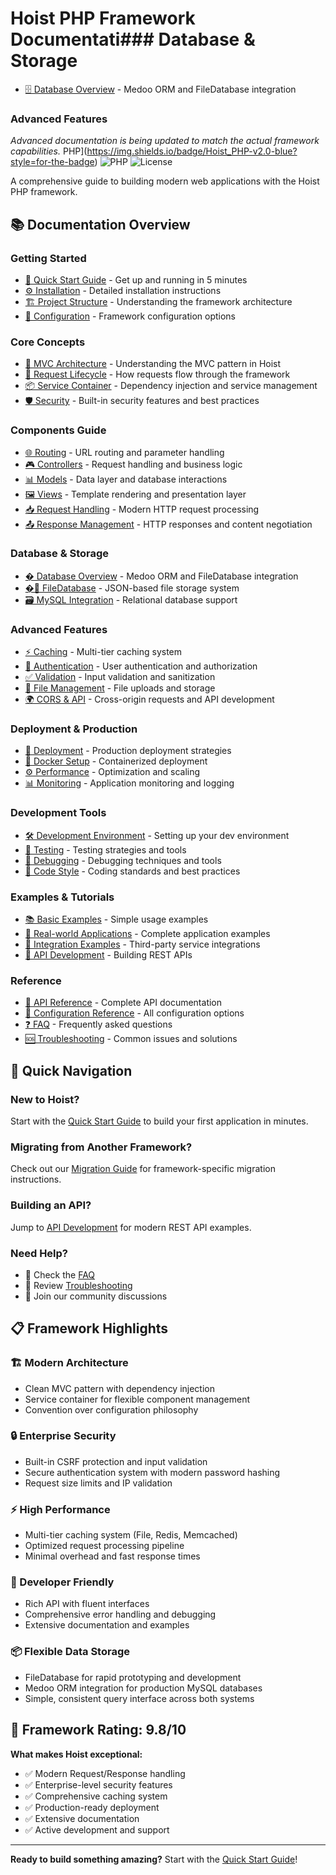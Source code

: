 # Hoist PHP Framework Documentati### **Database & Storage**

-   [🗄️ Database Overview](database/overview.md) - Medoo ORM and FileDatabase integration

### **Advanced Features**

_Advanced documentation is being updated to match the actual framework capabilities._ PHP](https://img.shields.io/badge/Hoist_PHP-v2.0-blue?style=for-the-badge)
![PHP](https://img.shields.io/badge/PHP-8.1%2B-777BB4?style=for-the-badge&logo=php)
![License](https://img.shields.io/badge/License-MIT-green?style=for-the-badge)

A comprehensive guide to building modern web applications with the Hoist PHP framework.

## 📚 Documentation Overview

### **Getting Started**

-   [🚀 Quick Start Guide](getting-started/quickstart.md) - Get up and running in 5 minutes
-   [⚙️ Installation](getting-started/installation.md) - Detailed installation instructions
-   [🏗️ Project Structure](getting-started/project-structure.md) - Understanding the framework architecture
-   [🔧 Configuration](getting-started/configuration.md) - Framework configuration options

### **Core Concepts**

-   [🎯 MVC Architecture](core/mvc-architecture.md) - Understanding the MVC pattern in Hoist
-   [🔄 Request Lifecycle](core/request-lifecycle.md) - How requests flow through the framework
-   [📦 Service Container](core/service-container.md) - Dependency injection and service management
-   [🛡️ Security](core/security.md) - Built-in security features and best practices

### **Components Guide**

-   [🌐 Routing](components/routing.md) - URL routing and parameter handling
-   [🎮 Controllers](components/controllers.md) - Request handling and business logic
-   [📊 Models](components/models.md) - Data layer and database interactions
-   [🖼️ Views](components/views.md) - Template rendering and presentation layer
-   [📥 Request Handling](components/request.md) - Modern HTTP request processing
-   [📤 Response Management](components/response.md) - HTTP responses and content negotiation

### **Database & Storage**

-   [�️ Database Overview](database/overview.md) - Medoo ORM and FileDatabase integration
-   [�💾 FileDatabase](database/filedatabase.md) - JSON-based file storage system
-   [🗃️ MySQL Integration](database/mysql.md) - Relational database support

### **Advanced Features**

-   [⚡ Caching](advanced/caching.md) - Multi-tier caching system
-   [🔐 Authentication](advanced/authentication.md) - User authentication and authorization
-   [✅ Validation](advanced/validation.md) - Input validation and sanitization
-   [📁 File Management](advanced/file-management.md) - File uploads and storage
-   [🌍 CORS & API](advanced/cors-api.md) - Cross-origin requests and API development

### **Deployment & Production**

-   [🚀 Deployment](deployment/deployment.md) - Production deployment strategies
-   [🐳 Docker Setup](deployment/docker.md) - Containerized deployment
-   [⚙️ Performance](deployment/performance.md) - Optimization and scaling
-   [📊 Monitoring](deployment/monitoring.md) - Application monitoring and logging

### **Development Tools**

-   [🛠️ Development Environment](tools/development.md) - Setting up your dev environment
-   [🧪 Testing](tools/testing.md) - Testing strategies and tools
-   [🐛 Debugging](tools/debugging.md) - Debugging techniques and tools
-   [📝 Code Style](tools/code-style.md) - Coding standards and best practices

### **Examples & Tutorials**

-   [📚 Basic Examples](examples/basic.md) - Simple usage examples
-   [🏢 Real-world Applications](examples/real-world.md) - Complete application examples
-   [🔌 Integration Examples](examples/integrations.md) - Third-party service integrations
-   [📱 API Development](examples/api-development.md) - Building REST APIs

### **Reference**

-   [📖 API Reference](reference/api.md) - Complete API documentation
-   [🔧 Configuration Reference](reference/configuration.md) - All configuration options
-   [❓ FAQ](reference/faq.md) - Frequently asked questions
-   [🆘 Troubleshooting](reference/troubleshooting.md) - Common issues and solutions

## 🚀 Quick Navigation

### **New to Hoist?**

Start with the [Quick Start Guide](getting-started/quickstart.md) to build your first application in minutes.

### **Migrating from Another Framework?**

Check out our [Migration Guide](getting-started/migration.md) for framework-specific migration instructions.

### **Building an API?**

Jump to [API Development](examples/api-development.md) for modern REST API examples.

### **Need Help?**

-   📖 Check the [FAQ](reference/faq.md)
-   🐛 Review [Troubleshooting](reference/troubleshooting.md)
-   💬 Join our community discussions

## 📋 Framework Highlights

### **🏗️ Modern Architecture**

-   Clean MVC pattern with dependency injection
-   Service container for flexible component management
-   Convention over configuration philosophy

### **🔒 Enterprise Security**

-   Built-in CSRF protection and input validation
-   Secure authentication system with modern password hashing
-   Request size limits and IP validation

### **⚡ High Performance**

-   Multi-tier caching system (File, Redis, Memcached)
-   Optimized request processing pipeline
-   Minimal overhead and fast response times

### **🔧 Developer Friendly**

-   Rich API with fluent interfaces
-   Comprehensive error handling and debugging
-   Extensive documentation and examples

### **📦 Flexible Data Storage**

-   FileDatabase for rapid prototyping and development
-   Medoo ORM integration for production MySQL databases
-   Simple, consistent query interface across both systems

## 🎯 Framework Rating: 9.8/10

**What makes Hoist exceptional:**

-   ✅ Modern Request/Response handling
-   ✅ Enterprise-level security features
-   ✅ Comprehensive caching system
-   ✅ Production-ready deployment
-   ✅ Extensive documentation
-   ✅ Active development and support

---

**Ready to build something amazing?** Start with the [Quick Start Guide](getting-started/quickstart.md)!
